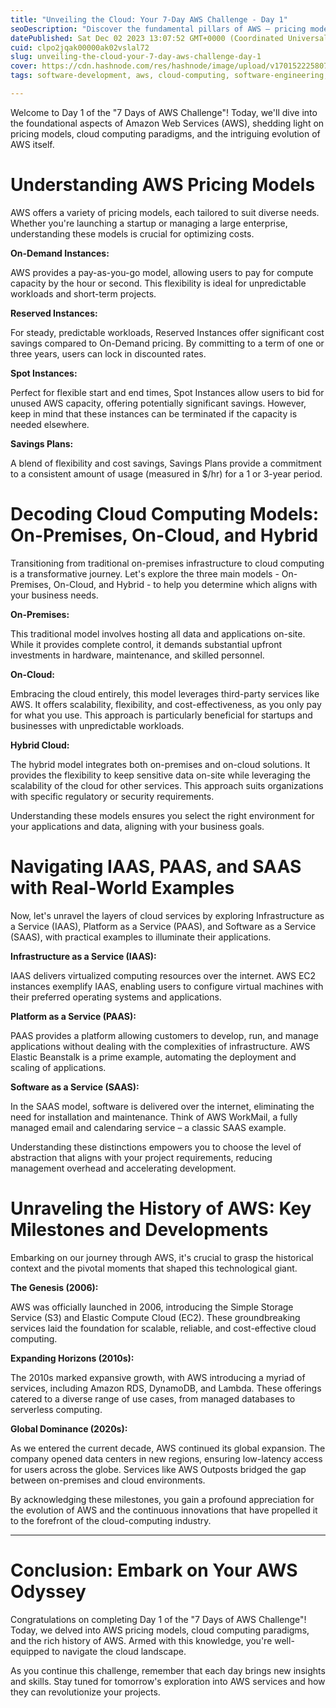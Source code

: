 ```yaml
---
title: "Unveiling the Cloud: Your 7-Day AWS Challenge - Day 1"
seoDescription: "Discover the fundamental pillars of AWS – pricing models, cloud computing paradigms, and the evolutionary journey of AWS. Equip yourself for the 7-day AWS C"
datePublished: Sat Dec 02 2023 13:07:52 GMT+0000 (Coordinated Universal Time)
cuid: clpo2jqak00000ak02vslal72
slug: unveiling-the-cloud-your-7-day-aws-challenge-day-1
cover: https://cdn.hashnode.com/res/hashnode/image/upload/v1701522258070/78779382-e800-41bb-8531-2b26f785d266.png
tags: software-development, aws, cloud-computing, software-engineering, awswithtws-7daysofaws

---
```


Welcome to Day 1 of the "7 Days of AWS Challenge"! Today, we'll dive into the foundational aspects of Amazon Web Services (AWS), shedding light on pricing models, cloud computing paradigms, and the intriguing evolution of AWS itself.

# **Understanding AWS Pricing Models**

AWS offers a variety of pricing models, each tailored to suit diverse needs. Whether you're launching a startup or managing a large enterprise, understanding these models is crucial for optimizing costs.

**On-Demand Instances:**

AWS provides a pay-as-you-go model, allowing users to pay for compute capacity by the hour or second. This flexibility is ideal for unpredictable workloads and short-term projects.

**Reserved Instances:**

For steady, predictable workloads, Reserved Instances offer significant cost savings compared to On-Demand pricing. By committing to a term of one or three years, users can lock in discounted rates.

**Spot Instances:**

Perfect for flexible start and end times, Spot Instances allow users to bid for unused AWS capacity, offering potentially significant savings. However, keep in mind that these instances can be terminated if the capacity is needed elsewhere.

**Savings Plans:**

A blend of flexibility and cost savings, Savings Plans provide a commitment to a consistent amount of usage (measured in $/hr) for a 1 or 3-year period.

# **Decoding Cloud Computing Models: On-Premises, On-Cloud, and Hybrid**

Transitioning from traditional on-premises infrastructure to cloud computing is a transformative journey. Let's explore the three main models - On-Premises, On-Cloud, and Hybrid - to help you determine which aligns with your business needs.

**On-Premises:**

This traditional model involves hosting all data and applications on-site. While it provides complete control, it demands substantial upfront investments in hardware, maintenance, and skilled personnel.

**On-Cloud:**

Embracing the cloud entirely, this model leverages third-party services like AWS. It offers scalability, flexibility, and cost-effectiveness, as you only pay for what you use. This approach is particularly beneficial for startups and businesses with unpredictable workloads.

**Hybrid Cloud:**

The hybrid model integrates both on-premises and on-cloud solutions. It provides the flexibility to keep sensitive data on-site while leveraging the scalability of the cloud for other services. This approach suits organizations with specific regulatory or security requirements.

Understanding these models ensures you select the right environment for your applications and data, aligning with your business goals.

# **Navigating IAAS, PAAS, and SAAS with Real-World Examples**

Now, let's unravel the layers of cloud services by exploring Infrastructure as a Service (IAAS), Platform as a Service (PAAS), and Software as a Service (SAAS), with practical examples to illuminate their applications.

**Infrastructure as a Service (IAAS):**

IAAS delivers virtualized computing resources over the internet. AWS EC2 instances exemplify IAAS, enabling users to configure virtual machines with their preferred operating systems and applications.

**Platform as a Service (PAAS):**

PAAS provides a platform allowing customers to develop, run, and manage applications without dealing with the complexities of infrastructure. AWS Elastic Beanstalk is a prime example, automating the deployment and scaling of applications.

**Software as a Service (SAAS):**

In the SAAS model, software is delivered over the internet, eliminating the need for installation and maintenance. Think of AWS WorkMail, a fully managed email and calendaring service – a classic SAAS example.

Understanding these distinctions empowers you to choose the level of abstraction that aligns with your project requirements, reducing management overhead and accelerating development.

# **Unraveling the History of AWS: Key Milestones and Developments**

Embarking on our journey through AWS, it's crucial to grasp the historical context and the pivotal moments that shaped this technological giant.

**The Genesis (2006):**

AWS was officially launched in 2006, introducing the Simple Storage Service (S3) and Elastic Compute Cloud (EC2). These groundbreaking services laid the foundation for scalable, reliable, and cost-effective cloud computing.

**Expanding Horizons (2010s):**

The 2010s marked expansive growth, with AWS introducing a myriad of services, including Amazon RDS, DynamoDB, and Lambda. These offerings catered to a diverse range of use cases, from managed databases to serverless computing.

**Global Dominance (2020s):**

As we entered the current decade, AWS continued its global expansion. The company opened data centers in new regions, ensuring low-latency access for users across the globe. Services like AWS Outposts bridged the gap between on-premises and cloud environments.

By acknowledging these milestones, you gain a profound appreciation for the evolution of AWS and the continuous innovations that have propelled it to the forefront of the cloud-computing industry.

---

# **Conclusion: Embark on Your AWS Odyssey**

Congratulations on completing Day 1 of the "7 Days of AWS Challenge"! Today, we delved into AWS pricing models, cloud computing paradigms, and the rich history of AWS. Armed with this knowledge, you're well-equipped to navigate the cloud landscape.

As you continue this challenge, remember that each day brings new insights and skills. Stay tuned for tomorrow's exploration into AWS services and how they can revolutionize your projects.